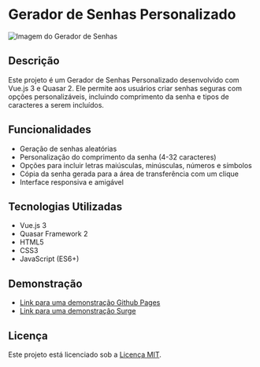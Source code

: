 # Gerador de Senhas Personalizado

![Imagem do Gerador de Senhas](https://i.ibb.co/QDdvMJ3/imagem-Gerador-Senha.jpg)

## Descrição

Este projeto é um Gerador de Senhas Personalizado desenvolvido com Vue.js 3 e Quasar 2. Ele permite aos usuários criar senhas seguras com opções personalizáveis, incluindo comprimento da senha e tipos de caracteres a serem incluídos.

## Funcionalidades

- Geração de senhas aleatórias
- Personalização do comprimento da senha (4-32 caracteres)
- Opções para incluir letras maiúsculas, minúsculas, números e símbolos
- Cópia da senha gerada para a área de transferência com um clique
- Interface responsiva e amigável

## Tecnologias Utilizadas

- Vue.js 3
- Quasar Framework 2
- HTML5
- CSS3
- JavaScript (ES6+)

## Demonstração
 - [Link para uma demonstração Github Pages](https://andremts.github.io/gerador-senha/)
 - [Link para uma demonstração Surge](https://andremts-gerador-senha.surge.sh/)

## Licença

Este projeto está licenciado sob a [Licença MIT](LICENSE).
